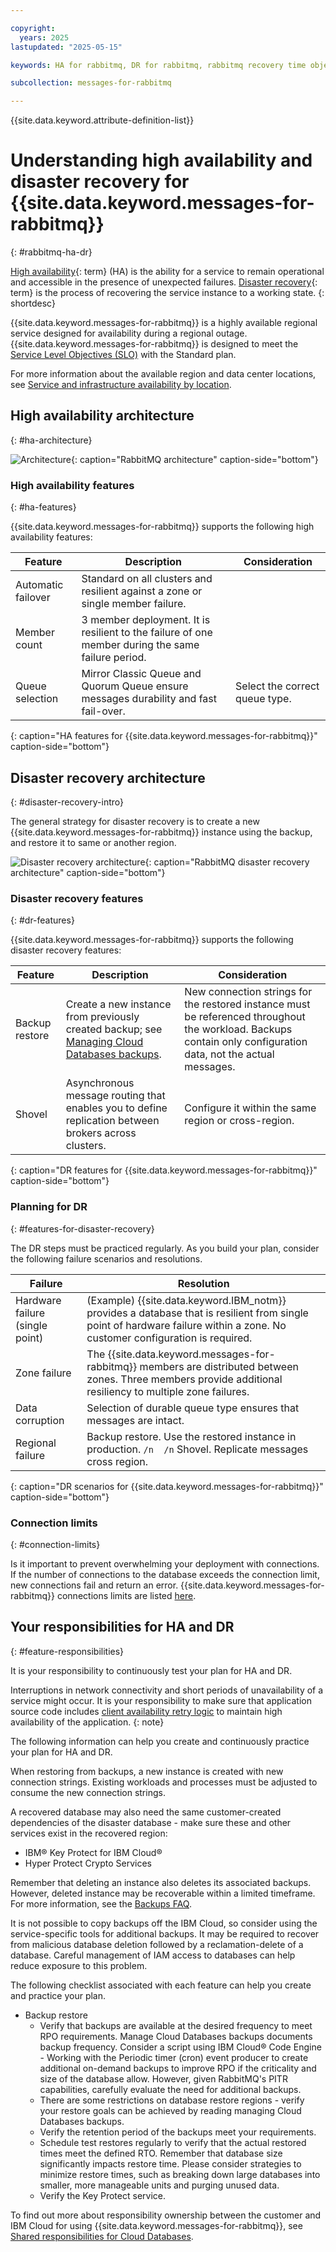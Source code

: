 ```yaml
---

copyright:
  years: 2025
lastupdated: "2025-05-15"

keywords: HA for rabbitmq, DR for rabbitmq, rabbitmq recovery time objective, rabbitmq recovery point objective

subcollection: messages-for-rabbitmq

---
```


{{site.data.keyword.attribute-definition-list}}

# Understanding high availability and disaster recovery for {{site.data.keyword.messages-for-rabbitmq}}
{: #rabbitmq-ha-dr}

[High availability](#x2284708){: term} (HA) is the ability for a service to remain operational and accessible in the presence of unexpected failures. [Disaster recovery](#x2113280){: term} is the process of recovering the service instance to a working state.
{: shortdesc}

{{site.data.keyword.messages-for-rabbitmq}} is a highly available regional service designed for availability during a regional outage. {{site.data.keyword.messages-for-rabbitmq}} is designed to meet the [Service Level Objectives (SLO)](/docs/resiliency?topic=resiliency-slo) with the Standard plan.

For more information about the available region and data center locations, see [Service and infrastructure availability by location](/docs/overview?topic=overview-services_region).

## High availability architecture
{: #ha-architecture}

![Architecture](images/RabbitMQ_HA1.drawio.svg){: caption="RabbitMQ architecture" caption-side="bottom"}

### High availability features
{: #ha-features}

{{site.data.keyword.messages-for-rabbitmq}} supports the following high availability features:



| Feature | Description | Consideration |
| -------------- | -------------- | -------------- |
| Automatic failover | Standard on all clusters and resilient against a zone or single member failure. |  |
| Member count | 3 member deployment. It is resilient to the failure of one member during the same failure period. | |
| Queue selection | Mirror Classic Queue and Quorum Queue ensure messages durability and fast fail-over.  | Select the correct queue type. |
{: caption="HA features for {{site.data.keyword.messages-for-rabbitmq}}" caption-side="bottom"}



## Disaster recovery architecture
{: #disaster-recovery-intro}

The general strategy for disaster recovery is to create a new {{site.data.keyword.messages-for-rabbitmq}} instance using the backup, and restore it to same or another region.

![Disaster recovery architecture](images/RabbitMQ_DR1.drawio.svg){: caption="RabbitMQ disaster recovery architecture" caption-side="bottom"}

### Disaster recovery features
{: #dr-features}

{{site.data.keyword.messages-for-rabbitmq}} supports the following disaster recovery features:

| Feature | Description | Consideration |
| -------------- | -------------- | -------------- |
| Backup restore | Create a new instance from previously created backup; see [Managing Cloud Databases backups](https://cloud.ibm.com/docs/messages-for-rabbitmq?topic=messages-for-rabbitmq-dashboard-backups&interface=ui#restore-backup). | New connection strings for the restored instance must be referenced throughout the workload. Backups contain only configuration data, not the actual messages. |
| Shovel | Asynchronous message routing that enables you to define replication between brokers across clusters. | Configure it within the same region or cross-region. |
{: caption="DR features for {{site.data.keyword.messages-for-rabbitmq}}" caption-side="bottom"}

### Planning for DR
{: #features-for-disaster-recovery}

The DR steps must be practiced regularly. As you build your plan, consider the following failure scenarios and resolutions.



| Failure | Resolution |
| -------------- | -------------- |
| Hardware failure (single point) | (Example) {{site.data.keyword.IBM_notm}} provides a database that is resilient from single point of hardware failure within a zone. No customer configuration is required. |
| Zone failure | The {{site.data.keyword.messages-for-rabbitmq}} members are distributed between zones. Three members provide additional resiliency to multiple zone failures. |
| Data corruption | Selection of durable queue type ensures that messages are intact. |
| Regional failure | Backup restore. Use the restored instance in production. `/n  /n` Shovel. Replicate messages cross region. |
{: caption="DR scenarios for {{site.data.keyword.messages-for-rabbitmq}}" caption-side="bottom"}

### Connection limits
{: #connection-limits}

Is it important to prevent overwhelming your deployment with connections. If the number of connections to the database exceeds the connection limit, new connections fail and return an error. {{site.data.keyword.messages-for-rabbitmq}} connections limits are listed [here](/docs/messages-for-rabbitmq?topic=messages-for-rabbitmq-high-availability&interface=ui#rabbitmq-connection-limits).

## Your responsibilities for HA and DR
{: #feature-responsibilities}



It is your responsibility to continuously test your plan for HA and DR.

Interruptions in network connectivity and short periods of unavailability of a service might occur. It is your responsibility to make sure that application source code includes [client availability retry logic](/docs/resiliency?topic=resiliency-high-availability-design#client-retry-logic-for-ha) to maintain high availability of the application.
{: note}

The following information can help you create and continuously practice your plan for HA and DR.

When restoring from backups, a new instance is created with new connection strings. Existing workloads and processes must be adjusted to consume the new connection strings.

A recovered database may also need the same customer-created dependencies of the disaster database - make sure these and other services exist in the recovered region:

   - IBM® Key Protect for IBM Cloud®
   - Hyper Protect Crypto Services

Remember that deleting an instance also deletes its associated backups. However, deleted instance may be recoverable within a limited timeframe. For more information, see the [Backups FAQ](/docs/cloud-databases?topic=cloud-databases-faq-backups).

It is not possible to copy backups off the IBM Cloud, so consider using the service-specific tools for additional backups. It may be required to recover from malicious database deletion followed by a reclamation-delete of a database. Careful management of IAM access to databases can help reduce exposure to this problem.

The following checklist associated with each feature can help you create and practice your plan.

- Backup restore
   - Verify that backups are available at the desired frequency to meet RPO requirements. Manage Cloud Databases backups documents backup frequency. Consider a script using IBM Cloud® Code Engine - Working with the Periodic timer (cron) event producer to create additional on-demand backups to improve RPO if the criticality and size of the database allow. However, given RabbitMQ's PITR capabilities, carefully evaluate the need for additional backups.
   - There are some restrictions on database restore regions - verify your restore goals can be achieved by reading managing Cloud Databases backups.
   - Verify the retention period of the backups meet your requirements.
   - Schedule test restores regularly to verify that the actual restored times meet the defined RTO. Remember that database size significantly impacts restore time. Please consider strategies to minimize restore times, such as breaking down large databases into smaller, more manageable units and purging unused data.
   - Verify the Key Protect service.

To find out more about responsibility ownership between the customer and IBM Cloud for using {{site.data.keyword.messages-for-rabbitmq}}, see [Shared responsibilities for Cloud Databases](/docs/cloud-databases?topic=cloud-databases-responsibilities-cloud-databases).
